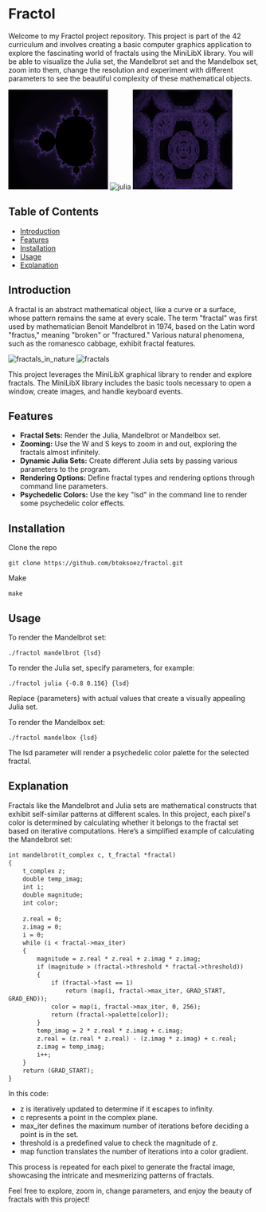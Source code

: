 # Fractol

Welcome to my Fractol project repository. This project is part of the 42 curriculum and involves creating a basic computer graphics application to explore the fascinating world of fractals using the MiniLibX library. You will be able to visualize the Julia set, the Mandelbrot set and the Mandelbox set, zoom into them, change the resolution and experiment with different parameters to see the beautiful complexity of these mathematical objects.


<img src="./imgs/mandelbrot.png" width="200" height="200" alt="mandelbrot"> <img src=".imgs/julia.png" width="200" height="200" alt="julia"> <img src="./imgs/mandelbox.png" width="200" height="200" alt="mandelbox">



## Table of Contents

- [Introduction](#introduction)
- [Features](#features)
- [Installation](#installation)
- [Usage](#usage)
- [Explanation](#explanation)

## Introduction

A fractal is an abstract mathematical object, like a curve or a surface, whose pattern remains the same at every scale. The term "fractal" was first used by mathematician Benoit Mandelbrot in 1974, based on the Latin word "fractus," meaning "broken" or "fractured." Various natural phenomena, such as the romanesco cabbage, exhibit fractal features.

<img src="http://images6.fanpop.com/image/photos/36600000/Green-image-green-36661177-2500-1875.jpg" width="300" height="275" alt="fractals_in_nature"> <img src="https://iternal.us/wp-content/uploads/2020/03/Fractal-Aloe-Leaves.jpg" width="300" height="275" alt="fractals">

This project leverages the MiniLibX graphical library to render and explore fractals. The MiniLibX library includes the basic tools necessary to open a window, create images, and handle keyboard events.

## Features

- **Fractal Sets:** Render the Julia, Mandelbrot or Mandelbox set.
- **Zooming:** Use the W and S keys to zoom in and out, exploring the fractals almost infinitely.
- **Dynamic Julia Sets:** Create different Julia sets by passing various parameters to the program.
- **Rendering Options:** Define fractal types and rendering options through command line parameters.
- **Psychedelic Colors:** Use the key "lsd" in the command line to render some psychedelic color effects.

## Installation

Clone the repo
```
git clone https://github.com/btoksoez/fractol.git
```
Make
```
make
```

## Usage
To render the Mandelbrot set:
```
./fractol mandelbrot {lsd}
```
To render the Julia set, specify parameters, for example:
```
./fractol julia {-0.8 0.156} {lsd}
```
Replace {parameters} with actual values that create a visually appealing Julia set.

To render the Mandelbox set:
```
./fractol mandelbox {lsd}
```
The lsd parameter will render a psychedelic color palette for the selected fractal.

## Explanation
Fractals like the Mandelbrot and Julia sets are mathematical constructs that exhibit self-similar patterns at different scales. In this project, each pixel's color is determined by calculating whether it belongs to the fractal set based on iterative computations. Here’s a simplified example of calculating the Mandelbrot set:
```
int mandelbrot(t_complex c, t_fractal *fractal)
{
    t_complex z;
    double temp_imag;
    int i;
    double magnitude;
    int color;

    z.real = 0;
    z.imag = 0;
    i = 0;
    while (i < fractal->max_iter)
    {
        magnitude = z.real * z.real + z.imag * z.imag;
        if (magnitude > (fractal->threshold * fractal->threshold))
        {
            if (fractal->fast == 1)
                return (map(i, fractal->max_iter, GRAD_START, GRAD_END));
            color = map(i, fractal->max_iter, 0, 256);
            return (fractal->palette[color]);
        }
        temp_imag = 2 * z.real * z.imag + c.imag;
        z.real = (z.real * z.real) - (z.imag * z.imag) + c.real;
        z.imag = temp_imag;
        i++;
    }
    return (GRAD_START);
}
```
In this code:
- z is iteratively updated to determine if it escapes to infinity.
- c represents a point in the complex plane.
- max_iter defines the maximum number of iterations before deciding a point is in the set.
- threshold is a predefined value to check the magnitude of z.
- map function translates the number of iterations into a color gradient.

This process is repeated for each pixel to generate the fractal image, showcasing the intricate and mesmerizing patterns of fractals.

Feel free to explore, zoom in, change parameters, and enjoy the beauty of fractals with this project!



